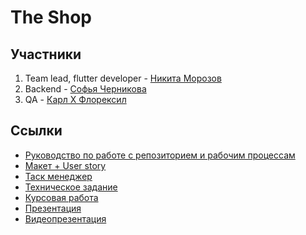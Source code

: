 # The Shop
 
## Участники

1) Team lead, flutter developer - [Никита Морозов](https://github.com/netos23)
2) Backend - [Софья Черникова](https://github.com/SofChernikova)
3) QA - [Карл Х Флорексил](https://github.com/jkalh)

## Ссылки
* [Руководство по работе с репозиторием и рабочим процессам](https://github.com/netos23/the_shop/blob/task%2335/CONTRIBUTING.MD)
* [Макет + User story](https://www.figma.com/file/ltg8CdexSB1p92Z0pXGZvV/The-shop?node-id=0:1&t=6Yh1QwqL3TQb1pyw-1)
* [Таск менеджер](https://trello.com/b/iUTXtR69/the-shop)
* [Техническое задание](docs/ТП_ТЗ_pdf.pdf)
* [Курсовая работа](docs/Курсовая_ТП_pdf.pdf)
* [Презентация](docs/Презентация_ТП.pdf)
* [Видеопрезентация](docs/video.mov)
